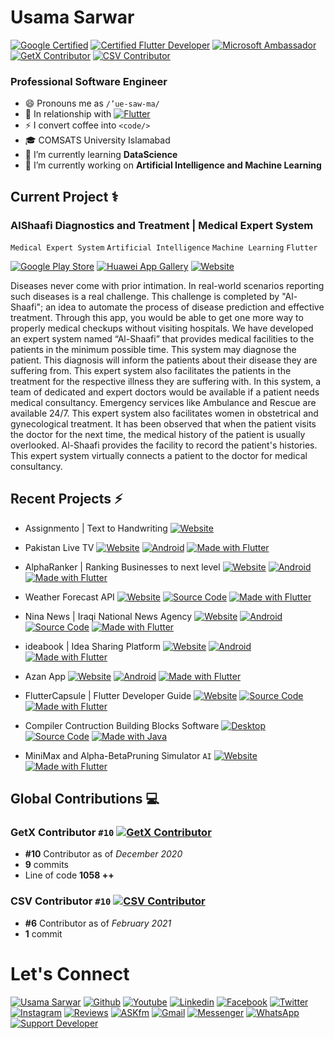
# Usama Sarwar
 [![Google Certified](https://img.shields.io/badge/Google_Certified-ID_MNEDRAHEE-2979FF?logo=google&logoColor=ffffff)](https://learndigital.withgoogle.com/digitalgarage/validate-certificate-code) [![Certified Flutter Developer](https://img.shields.io/badge/Certified_Flutter_Developer-London-00B8D4?logo=flutter&logoColor=ffffff)](https://www.appbrewery.co/) [![Microsoft Ambassador](https://img.shields.io/badge/Microsoft-Ambassador-2962FF?logo=microsoft&logoColor=ffffff)](https://givemycertificate.com/verify/2011002321000380)[![GetX Contributor](https://img.shields.io/badge/GetX-Contributor-D500F9?logo=hack-the-box&logoColor=ffffff)](https://github.com/jonataslaw/getx/graphs/contributors) [![CSV Contributor](https://img.shields.io/badge/CSV-Contributor-D500F9?logo=hack-the-box&logoColor=ffffff)](https://github.com/close2/csv/graphs/contributors)
### Professional Software Engineer
- 😄 Pronouns me as `/’ue-saw-ma/`
- 💙 In relationship with [![Flutter](https://img.shields.io/badge/Flutter-0175C2?logo=flutter&logoColor=ffffff)](https://flutter.dev)
- ⚡ I convert coffee into `<code/>`
- 🎓 COMSATS University Islamabad
- 🌱 I’m currently learning **DataScience**
- 🔭 I’m currently working on **Artificial Intelligence and Machine Learning**

## Current Project ⚕
### AlShaafi Diagnostics and Treatment | Medical Expert System
`Medical Expert System` `Artificial Intelligence` `Machine Learning` `Flutter`

[![Google Play Store](https://img.shields.io/badge/Google_Play-00C853?logo=google-play&logoColor=ffffff)](https://play.google.com/store/apps/details?id=io.github.usamasarwar.alshaafi) [![Huawei App Gallery](https://img.shields.io/badge/App_Gallery-FF0000?logo=huawei&logoColor=ffffff)](https://appgallery.huawei.com/#/app/C103619189) [![Website](https://img.shields.io/badge/Website-211F1F?logo=google-chrome&logoColor=ffffff)](https://alshaafi.web.app)

Diseases never come with prior intimation. In real-world scenarios reporting such diseases is a real challenge. This challenge is completed by "Al-Shaafi"; an idea to automate the process of disease prediction and effective treatment. Through this app, you would be able to get one more way to properly medical checkups without visiting hospitals. We have developed an expert system named “Al-Shaafi” that provides medical facilities to the patients in the minimum possible time. This system may diagnose the patient. This diagnosis will inform the patients about their disease they are suffering from. This expert system also facilitates the patients in the treatment for the respective illness they are suffering with. In this system, a team of dedicated and expert doctors would be available if a patient needs medical consultancy. Emergency services like Ambulance and Rescue are available 24/7. This expert system also facilitates women in obstetrical and gynecological treatment. It has been observed that when the patient visits the doctor for the next time, the medical history of the patient is usually overlooked. Al-Shaafi provides the facility to record the patient's histories. This expert system virtually connects a patient to the doctor for medical consultancy.  

## Recent Projects ⚡
- Assignmento | Text to Handwriting  [![Website](https://img.shields.io/badge/Website-Application-FF3D00?logo=google-chrome&logoColor=ffffff)](https://assignmento.org)
- Pakistan Live TV [![Website](https://img.shields.io/badge/Website-FF3D00?logo=google-chrome&logoColor=ffffff)](https://pakistanlive.tv) [![Android](https://img.shields.io/badge/Google_Play-00C853?logo=google-play&logoColor=ffffff)](https://play.google.com/store/apps/details?id=pakistanlive.tv) [![Made with Flutter](https://img.shields.io/badge/Made_with-Flutter-0175C2?logo=flutter&logoColor=ffffff)](https://flutter.dev)
- AlphaRanker | Ranking Businesses to next level [![Website](https://img.shields.io/badge/Website-FF3D00?logo=google-chrome&logoColor=ffffff)](https://alpharanker.com/) [![Android](https://img.shields.io/badge/Google_Play-00C853?logo=google-play&logoColor=ffffff)](https://play.google.com/store/apps/details?id=usamasarwar.alpharanker) [![Made with Flutter](https://img.shields.io/badge/Made_with-Flutter-0175C2?logo=flutter&logoColor=ffffff)](https://flutter.dev)
-  Weather Forecast API [![Website](https://img.shields.io/badge/Website-FF3D00?logo=google-chrome&logoColor=ffffff)](http://usamasarwar.github.io/weather-forecast/) [![Source Code](https://img.shields.io/badge/Source_Code-212121?logo=github&logoColor=ffffff)](https://github.com/UsamaSarwar/weather-forecast) [![Made with Flutter](https://img.shields.io/badge/Made_with-PHP-0175C2?logo=php&logoColor=ffffff)](https://flutter.dev)
-  Nina News | Iraqi National News Agency [![Website](https://img.shields.io/badge/Website-FF3D00?logo=google-chrome&logoColor=ffffff)](https://usamasarwar.github.io/flutter_news_app) [![Android](https://img.shields.io/badge/Android-00C853?logo=android&logoColor=ffffff)](https://github.com/UsamaSarwar/flutter_news_app/releases/tag/v1.0.0) [![Source Code](https://img.shields.io/badge/Source_Code-212121?logo=github&logoColor=ffffff)](https://github.com/UsamaSarwar/flutter_news_app) [![Made with Flutter](https://img.shields.io/badge/Made_with-Flutter-0175C2?logo=flutter&logoColor=ffffff)](https://flutter.dev)
-  ideabook | Idea Sharing Platform [![Website](https://img.shields.io/badge/Website-FF3D00?logo=google-chrome&logoColor=ffffff)](https://usamasarwar.github.io/idea/) [![Android](https://img.shields.io/badge/Google_Play-00C853?logo=google-play&logoColor=ffffff)](https://play.google.com/store/apps/details?id=io.github.csusamasarwar.comsats) [![Made with Flutter](https://img.shields.io/badge/Made_with-Flutter-0175C2?logo=flutter&logoColor=ffffff)](https://flutter.dev)
- Azan App [![Website](https://img.shields.io/badge/Website-FF3D00?logo=google-chrome&logoColor=ffffff)](http://usamasarwar.github.io/azan) [![Android](https://img.shields.io/badge/Google_Play-00C853?logo=google-play&logoColor=ffffff)](https://play.google.com/store/apps/details?id=usamasarwar.azan) [![Made with Flutter](https://img.shields.io/badge/Made_with-Flutter-0175C2?logo=flutter&logoColor=ffffff)](https://flutter.dev)

- FlutterCapsule | Flutter Developer Guide [![Website](https://img.shields.io/badge/Website-FF3D00?logo=google-chrome&logoColor=ffffff)](http://usamasarwar.github.io/fluttercapsule/) [![Source Code](https://img.shields.io/badge/Source_Code-212121?logo=github&logoColor=ffffff)](https://github.com/UsamaSarwar/fluttercapsule) [![Made with Flutter](https://img.shields.io/badge/Made_for-FlutterDev-0175C2?logo=flutter&logoColor=ffffff)](https://flutter.dev)
- Compiler Contruction Building Blocks Software [![Desktop](https://img.shields.io/badge/Windows-Software-00C853?logo=hack-the-box&logoColor=ffffff)](https://github.com/UsamaSarwar/Compiler-Construction-Building-Blocks/releases) [![Source Code](https://img.shields.io/badge/Source_Code-212121?logo=github&logoColor=ffffff)](https://github.com/UsamaSarwar/Compiler-Construction-Building-Blocks) [![Made with Java](https://img.shields.io/badge/Made_with-JavaFX-007396?logo=java&logoColor=ffffff)](https://openjfx.io/)
- MiniMax and Alpha-BetaPruning Simulator `AI` [![Website](https://img.shields.io/badge/Website-FF3D00?logo=google-chrome&logoColor=ffffff)](https://usamasarwar.github.io/project/minimax-simulator/index.html) [![Made with Flutter](https://img.shields.io/badge/Made_with-PHP-0175C2?logo=php&logoColor=ffffff)](https://www.php.net/)
## Global Contributions 💻

### GetX Contributor `#10` [![GetX Contributor](https://img.shields.io/badge/GetX-Contributor-D500F9?logo=hack-the-box&logoColor=ffffff)](https://github.com/jonataslaw/getx/graphs/contributors)
- **#10** Contributor as of _December 2020_
- **9** commits
- Line of code **1058 ++**

### CSV Contributor `#10` [![CSV Contributor](https://img.shields.io/badge/CSV-Contributor-D500F9?logo=hack-the-box&logoColor=ffffff)](https://github.com/close2/csv/graphs/contributors)
- **#6** Contributor as of _February 2021_
- **1** commit

# Let's Connect
[![Usama Sarwar](https://img.shields.io/badge/Usama_Sarwar-000000?logo=opsgenie&logoColor=ffffff)](https://usamasarwar.github.io) [![Github](https://img.shields.io/badge/Github-Follow-211F1F?logo=GitHub&logoColor=ffffff)](https://github.com/usamasarwar/) [![Youtube](https://img.shields.io/badge/Youtube-Subscribe-FF0000?logo=Youtube&logoColor=ffffff)](https://www.youtube.com/UsamaSarwar?sub_confirmation=1) [![Linkedin](https://img.shields.io/badge/Linkedin-Connect-0077B5?logo=Linkedin&logoColor=ffffff)](https://www.linkedin.com/in/UsamaSarwarOfficial/)  [![Facebook](https://img.shields.io/badge/Facebook-Follow-1877F2?logo=Facebook&logoColor=ffffff)](https://www.facebook.com/UsamaSarwarOfficial/)  [![Twitter](https://img.shields.io/badge/Twitter-Follow-08A0E9?logo=Twitter&logoColor=ffffff)](https://www.twitter.com/UsamaSarwarPro/)  [![Instagram](https://img.shields.io/badge/Instagram-Follow-DD2A7B?logo=Instagram&logoColor=ffffff)](https://www.instagram.com/UsamaSarwarOfficial/) [![Reviews](https://img.shields.io/badge/Reviews-211F1F?logo=google&logoColor=ffffff)](https://www.google.com/search?q=usama+sarwar&oq=usama+sarwar&aqs=chrome..69i57j69i60l3j69i59j0i22i30l2.2577j0j1&sourceid=chrome&ie=UTF-8#lrd=0x39226921efdfec55:0xb750ccab89177cc9,1,,,) [![ASKfm](https://img.shields.io/badge/ASK.fm-DB3552?logo=askfm&logoColor=ffffff)](https://ask.fm/usamasarwarofficial)  [![Gmail](https://img.shields.io/badge/Gmail-D44638?logo=gmail&logoColor=ffffff)](mailto:UsamaSarwarOfficial@gmail.com) [![Messenger](https://img.shields.io/badge/Chat-1877F2?logo=Messenger&logoColor=ffffff)](https://m.me/UsamaSarwarOfficial/) [![WhatsApp](https://img.shields.io/badge/Chat-25D366?logo=WhatsApp&logoColor=ffffff)](https://wa.me/923100007773?text=%23Github) [![Support Developer](https://img.shields.io/badge/Support-Developer-784fff?logo=buy-me-a-coffee&logoColor=ffffff)](https://wa.me/923100007773?text=Thank%20you%20for%20supporting%20me%20%E2%9D%A4%0ABank%20Account%20Details%0ATitle%3A%20USAMA%20SARWAR%0AIBAN%3A%20PK90HABB0022417901576303)

